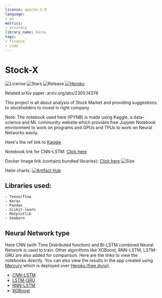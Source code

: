 ```yaml
---
license: apache-2.0
language:
- en
metrics:
- accuracy
library_name: keras
tags:
- finance
- code
---
```

# Stock-X

![License](https://img.shields.io/github/license/Circle-1/Stock-X)
![Stars](https://img.shields.io/github/stars/Circle-1/Stock-X)
![Release](https://img.shields.io/github/v/release/Circle-1/Stock-X)
[![Heroku](https://img.shields.io/badge/Heroku-Active-blue?logo=heroku)](https://stock-x-proj.herokuapp.com/)

Related arXiv paper: arxiv.org/abs/2305.14378

This project is all about analysis of Stock Market and providing suggestions to stockholders to invest in right company

Note: The notebook used here (IPYNB) is made using Kaggle, a data-science and ML community website which provides free Jupyter Notebook environment to work on programs and GPUs and TPUs to work on Neural Networks easily.

Here's the ref link to [Kaggle](https://www.kaggle.com/)

Notebook link for CNN-LSTM: [Click here](https://www.kaggle.com/aadhityaa/stock-cnn-lstm)

Docker Image link (contains bundled libraries): [Click here](https://hub.docker.com/r/aerox86/stock-x) ![Size](https://img.shields.io/docker/image-size/aerox86/stock-x/latest-stable)

Helm charts: [![Artifact Hub](https://img.shields.io/endpoint?url=https://artifacthub.io/badge/repository/stock-x)](https://artifacthub.io/packages/search?repo=stock-x)

## Libraries used:
    - Tensorflow
    - Keras
    - Pandas
    - Scikit-learn
    - Matplotlib
    - Seaborn

## Neural Network type

Here CNN (with Time Distributed function) and Bi-LSTM combined Neural Network is used to train. Other algorithms like XGBoost, RNN-LSTM, LSTM-GRU are also added for comparison. Here are the links to view the notebooks directly. You can also view the results in the app created using [Mercury](https://mljar.com/mercury/) which is deployed over [Heroku (free dyno)](https://stock-x-proj.herokuapp.com/).

 - [CNN-LSTM](stock-market-prediction-using-cnn-lstm.ipynb)
 - [LSTM-GRU](lstm_gru_model.ipynb)
 - [RNN-LSTM](RNN-LSTM.ipynb)
 - [XGBoost](regressor-model.ipynb)